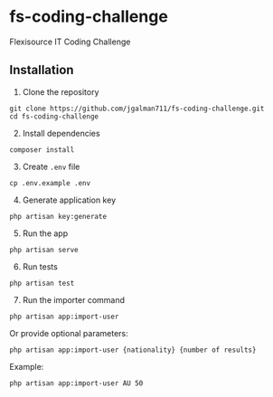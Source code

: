# fs-coding-challenge
Flexisource IT Coding Challenge

## Installation
1. Clone the repository
```
git clone https://github.com/jgalman711/fs-coding-challenge.git
cd fs-coding-challenge
```

2. Install dependencies
```
composer install
```

3. Create `.env` file
```
cp .env.example .env
```

4. Generate application key
```
php artisan key:generate
```

5. Run the app
```
php artisan serve
```

6. Run tests
```
php artisan test
```

7. Run the importer command
```
php artisan app:import-user
```
Or provide optional parameters:
```
php artisan app:import-user {nationality} {number of results}
```
Example:
```
php artisan app:import-user AU 50
```

